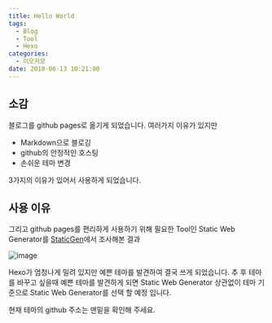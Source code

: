 ```yaml
---
title: Hello World
tags:
  - Blog
  - Tool
  - Hexo
categories:
  - 이모저모
date: 2018-06-13 10:21:00
---
```

## 소감
블로그를 github pages로 옮기게 되었습니다. 여러가지 이유가 있지만
* Markdown으로 블로깅
* github의 안정적인 호스팅
* 손쉬운 테마 변경

3가지의 이유가 있어서 사용하게 되었습니다.

## 사용 이유
그리고 github pages를 편리하게 사용하기 위해 필요한 Tool인 Static Web Generator를 [StaticGen](https://www.staticgen.com/)에서 조사해본 결과

![image](https://user-images.githubusercontent.com/6037055/41322746-adba4b36-6ee5-11e8-9d5f-e0ab432e9393.png)

Hexo가 엄청나게 밀려 있지만 예쁜 테마를 발견하여 결국 쓰게 되었습니다.
추 후 테마를 바꾸고 싶을때 예쁜 테마를 발견하게 되면 Static Web Generator 상관없이 테마 기준으로 Static Web Generator를 선택 할 예정 입니다.

현재 테마의 github 주소는 맨밑을 확인해 주세요.
